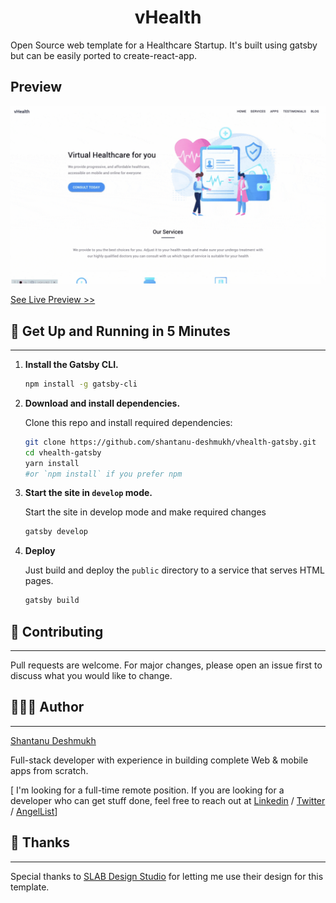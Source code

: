 <h1 align="center">
  vHealth
</h1>

Open Source web template for a Healthcare Startup. It's built using gatsby but can be easily ported to create-react-app.

## Preview

![Demo vHealth](demo.gif)

[See Live Preview >> ](https://vhealth.openthemes.dev)

## 🚀 Get Up and Running in 5 Minutes

---

1. **Install the Gatsby CLI.**

   ```bash
   npm install -g gatsby-cli
   ```

2. **Download and install dependencies.**

   Clone this repo and install required dependencies:

   ```bash
   git clone https://github.com/shantanu-deshmukh/vhealth-gatsby.git
   cd vhealth-gatsby
   yarn install
   #or `npm install` if you prefer npm
   ```

3. **Start the site in `develop` mode.**

   Start the site in develop mode and make required changes

   ```bash
   gatsby develop
   ```

4. **Deploy**

   Just build and deploy the `public` directory to a service that serves HTML pages.

   ```bash
   gatsby build
   ```

## 🤝 Contributing

---

Pull requests are welcome. For major changes, please open an issue first to discuss what you would like to change.

## 👨🏻‍💻 Author

---

[Shantanu Deshmukh](https://shantanudeshmukh.com)

Full-stack developer with experience in building complete Web & mobile apps from scratch.

[ I'm looking for a full-time remote position. If you are looking for a developer who can get stuff done, feel free to reach out at [Linkedin](https://www.linkedin.com/in/shantanud/)
/ [Twitter](https://twitter.com/askshantanu) / [AngelList](https://angel.co/u/dshantanu)]

## 💜 Thanks

---

Special thanks to [SLAB Design Studio](https://dribbble.com/slabdsgn) for letting me use their design for this template.
